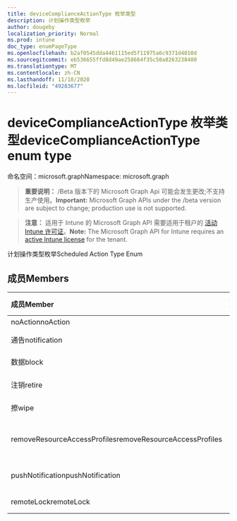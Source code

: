 ```yaml
---
title: deviceComplianceActionType 枚举类型
description: 计划操作类型枚举
author: dougeby
localization_priority: Normal
ms.prod: intune
doc_type: enumPageType
ms.openlocfilehash: b2af0545dda4461115ed5f11975a6c9371d4010d
ms.sourcegitcommit: eb536655ffd8d49ae258664f35c50a8263238400
ms.translationtype: MT
ms.contentlocale: zh-CN
ms.lasthandoff: 11/18/2020
ms.locfileid: "49283677"
---
```

# <a name="devicecomplianceactiontype-enum-type"></a><span data-ttu-id="e1b49-103">deviceComplianceActionType 枚举类型</span><span class="sxs-lookup"><span data-stu-id="e1b49-103">deviceComplianceActionType enum type</span></span>

<span data-ttu-id="e1b49-104">命名空间：microsoft.graph</span><span class="sxs-lookup"><span data-stu-id="e1b49-104">Namespace: microsoft.graph</span></span>

> <span data-ttu-id="e1b49-105">**重要说明：** /Beta 版本下的 Microsoft Graph Api 可能会发生更改;不支持生产使用。</span><span class="sxs-lookup"><span data-stu-id="e1b49-105">**Important:** Microsoft Graph APIs under the /beta version are subject to change; production use is not supported.</span></span>

> <span data-ttu-id="e1b49-106">**注意：** 适用于 Intune 的 Microsoft Graph API 需要适用于租户的 [活动 Intune 许可证](https://go.microsoft.com/fwlink/?linkid=839381)。</span><span class="sxs-lookup"><span data-stu-id="e1b49-106">**Note:** The Microsoft Graph API for Intune requires an [active Intune license](https://go.microsoft.com/fwlink/?linkid=839381) for the tenant.</span></span>

<span data-ttu-id="e1b49-107">计划操作类型枚举</span><span class="sxs-lookup"><span data-stu-id="e1b49-107">Scheduled Action Type Enum</span></span>

## <a name="members"></a><span data-ttu-id="e1b49-108">成员</span><span class="sxs-lookup"><span data-stu-id="e1b49-108">Members</span></span>
|<span data-ttu-id="e1b49-109">成员</span><span class="sxs-lookup"><span data-stu-id="e1b49-109">Member</span></span>|<span data-ttu-id="e1b49-110">值</span><span class="sxs-lookup"><span data-stu-id="e1b49-110">Value</span></span>|<span data-ttu-id="e1b49-111">Description</span><span class="sxs-lookup"><span data-stu-id="e1b49-111">Description</span></span>|
|:---|:---|:---|
|<span data-ttu-id="e1b49-112">noAction</span><span class="sxs-lookup"><span data-stu-id="e1b49-112">noAction</span></span>|<span data-ttu-id="e1b49-113">0</span><span class="sxs-lookup"><span data-stu-id="e1b49-113">0</span></span>|<span data-ttu-id="e1b49-114">无操作</span><span class="sxs-lookup"><span data-stu-id="e1b49-114">No Action</span></span>|
|<span data-ttu-id="e1b49-115">通告</span><span class="sxs-lookup"><span data-stu-id="e1b49-115">notification</span></span>|<span data-ttu-id="e1b49-116">1</span><span class="sxs-lookup"><span data-stu-id="e1b49-116">1</span></span>|<span data-ttu-id="e1b49-117">发送通知</span><span class="sxs-lookup"><span data-stu-id="e1b49-117">Send Notification</span></span>|
|<span data-ttu-id="e1b49-118">数据</span><span class="sxs-lookup"><span data-stu-id="e1b49-118">block</span></span>|<span data-ttu-id="e1b49-119">双面</span><span class="sxs-lookup"><span data-stu-id="e1b49-119">2</span></span>|<span data-ttu-id="e1b49-120">阻止 AAD 中的设备</span><span class="sxs-lookup"><span data-stu-id="e1b49-120">Block the device in AAD</span></span>|
|<span data-ttu-id="e1b49-121">注销</span><span class="sxs-lookup"><span data-stu-id="e1b49-121">retire</span></span>|<span data-ttu-id="e1b49-122">第三章</span><span class="sxs-lookup"><span data-stu-id="e1b49-122">3</span></span>|<span data-ttu-id="e1b49-123">停用设备</span><span class="sxs-lookup"><span data-stu-id="e1b49-123">Retire the device</span></span>|
|<span data-ttu-id="e1b49-124">擦</span><span class="sxs-lookup"><span data-stu-id="e1b49-124">wipe</span></span>|<span data-ttu-id="e1b49-125">4 </span><span class="sxs-lookup"><span data-stu-id="e1b49-125">4</span></span>|<span data-ttu-id="e1b49-126">擦除设备</span><span class="sxs-lookup"><span data-stu-id="e1b49-126">Wipe the device</span></span>|
|<span data-ttu-id="e1b49-127">removeResourceAccessProfiles</span><span class="sxs-lookup"><span data-stu-id="e1b49-127">removeResourceAccessProfiles</span></span>|<span data-ttu-id="e1b49-128">5 </span><span class="sxs-lookup"><span data-stu-id="e1b49-128">5</span></span>|<span data-ttu-id="e1b49-129">从设备中删除资源访问配置文件</span><span class="sxs-lookup"><span data-stu-id="e1b49-129">Remove Resource Access Profiles from the device</span></span>|
|<span data-ttu-id="e1b49-130">pushNotification</span><span class="sxs-lookup"><span data-stu-id="e1b49-130">pushNotification</span></span>|<span data-ttu-id="e1b49-131">9 </span><span class="sxs-lookup"><span data-stu-id="e1b49-131">9</span></span>|<span data-ttu-id="e1b49-132">将推送通知发送到设备</span><span class="sxs-lookup"><span data-stu-id="e1b49-132">Send push notification to device</span></span>|
|<span data-ttu-id="e1b49-133">remoteLock</span><span class="sxs-lookup"><span data-stu-id="e1b49-133">remoteLock</span></span>|<span data-ttu-id="e1b49-134">10  </span><span class="sxs-lookup"><span data-stu-id="e1b49-134">10</span></span>|<span data-ttu-id="e1b49-135">远程锁定设备</span><span class="sxs-lookup"><span data-stu-id="e1b49-135">Remotely lock the device</span></span>|




